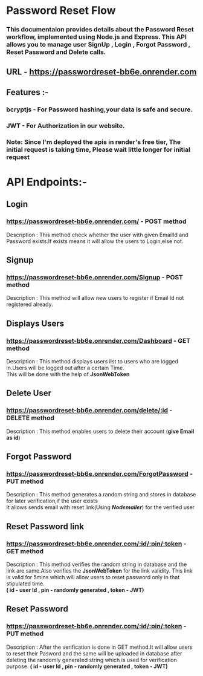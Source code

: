 # Password Reset Flow

### This documentaion provides details about the Password Reset workflow, implemented using Node.js and Express. This API allows you to manage  user SignUp , Login , Forgot Password , Reset Password and Delete calls.

## URL - https://passwordreset-bb6e.onrender.com ##

## Features :-
### bcryptjs - For Password hashing,your data is safe and secure.
### JWT - For Authorization in our website.

### Note: Since I'm deployed the apis in render's free tier, The initial request is taking time, Please wait little longer for initial request


# API Endpoints:-

## Login
### https://passwordreset-bb6e.onrender.com/  - POST method<br/>
Description : This method check whether the user with given EmailId and Password exists.If exists means it will allow the users to Login,else not.

## Signup
### https://passwordreset-bb6e.onrender.com/Signup - POST method<br/>
Description : This method will allow new users to register if Email Id not registered already.

## Displays Users
### https://passwordreset-bb6e.onrender.com/Dashboard - GET method<br/>
Description : This method displays users list to users who are logged in.Users will be logged out after a certain Time.<br/>
              This will be done with the help of **JsonWebToken**

## Delete User
### https://passwordreset-bb6e.onrender.com/delete/:id  - DELETE method<br/>
Description : This method enables users to delete their account  (**give Email as id**)

## Forgot Password
### https://passwordreset-bb6e.onrender.com/ForgotPassword - PUT method<br/>
Description : This method generates a random string and stores in database for later verification,if the user exists<br/>
             It allows sends email with reset link(Using ***Nodemailer***) for the verified user

## Reset Password link
### https://passwordreset-bb6e.onrender.com/:id/:pin/:token - GET method<br/>
Description : This method verifies the random string in database and the link are same.Also verifies the **JsonWebToken** for the link validity.
              This link is valid for 5mins which will allow users to reset password only in that stipulated time.<br/>
              **( id - user Id , pin - randomly generated , token - JWT)**

## Reset Password 
### https://passwordreset-bb6e.onrender.com/:id/:pin/:token - PUT method<br/>
Description : After the verification is done in GET method.It will allow users to reset their Pasword and the same will be uploaded in database after deleting the randomly generated string which is used for verification purpose.
 **( id - user Id , pin - randomly generated , token - JWT)**





